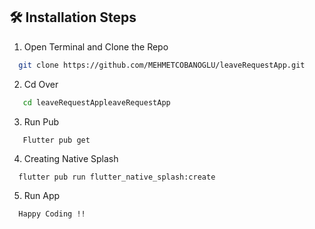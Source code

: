 ## 🛠️ Installation Steps


1. Open Terminal and Clone the Repo

```bash
  git clone https://github.com/MEHMETCOBANOGLU/leaveRequestApp.git
```
 2. Cd Over 
 
```bash
   cd leaveRequestAppleaveRequestApp

```
 3. Run Pub
```
   Flutter pub get
```
4. Creating Native Splash
```
  flutter pub run flutter_native_splash:create
```
5. Run App 
```
  Happy Coding !!
```
